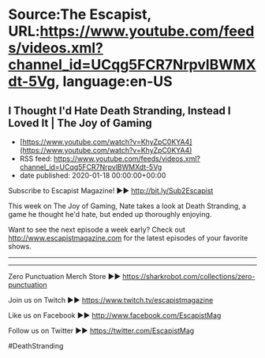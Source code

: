 # Source:The Escapist, URL:https://www.youtube.com/feeds/videos.xml?channel_id=UCqg5FCR7NrpvlBWMXdt-5Vg, language:en-US

## I Thought I'd Hate Death Stranding, Instead I Loved It | The Joy of Gaming
 - [https://www.youtube.com/watch?v=KhyZpC0KYA4](https://www.youtube.com/watch?v=KhyZpC0KYA4)
 - RSS feed: https://www.youtube.com/feeds/videos.xml?channel_id=UCqg5FCR7NrpvlBWMXdt-5Vg
 - date published: 2020-01-18 00:00:00+00:00

Subscribe to Escapist Magazine! ►► http://bit.ly/Sub2Escapist

This week on The Joy of Gaming, Nate takes a look at Death Stranding, a game he thought he'd hate, but ended up thoroughly enjoying. 

Want to see the next episode a week early? Check out http://www.escapistmagazine.com for the latest episodes of your favorite shows.

---



---


Zero Punctuation Merch Store ►► https://sharkrobot.com/collections/zero-punctuation 

Join us on Twitch ►► https://www.twitch.tv/escapistmagazine 

Like us on Facebook ►► http://www.facebook.com/EscapistMag

Follow us on Twitter ►► https://twitter.com/EscapistMag

#DeathStranding

